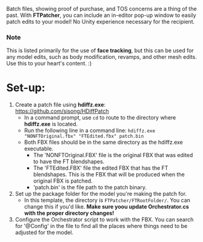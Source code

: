 Batch files, showing proof of purchase, and TOS concerns are a thing of the past. With **FTPatcher**, you can include an in-editor pop-up window to easily patch edits to your model! No Unity experience necessary for the recipient.

### Note
This is listed primarily for the use of **face tracking**, but this can be used for any model edits, such as body modification, revamps, and other mesh edits. Use this to your heart's content. :)

# Set-up:
 1. Create a patch file using **hdiffz.exe**: https://github.com/sisong/HDiffPatch
    - In a command prompt, use ```cd``` to route to the directory where **hdiffz.exe** is located.
    - Run the following line in a command line:
 ```hdiffz.exe "NONFTOriginal.fbx" "FTEdited.fbx" patch.bin``` 
    - Both FBX files should be in the same directory as the hdiffz.exe executable. 
       - The 'NONFTOriginal.FBX' file is the original FBX that was edited to have the FT blendshapes. 
       - The 'FTEdited.FBX' file the edited FBX that has the FT blendshapes. This is the FBX that will be produced when the original FBX is patched.
       - 'patch.bin' is the file path to the patch binary.
 2. Set up the package folder for the model you're making the patch for.
    - In this template, the directory is ```FTPatcher/FTRootFolder/```. You can change this if you'd like. **Make sure yoou update Orchestrator.cs with the proper directory changes!**
 3. Configure the Orchestrator script to work with the FBX. You can search for '@Config' in the file to find all the places where things need to be adjusted for the model.